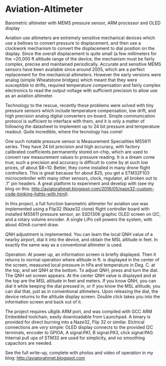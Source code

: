 # Aviation-Altimeter
Barometric altimeter with MEMS pressure sensor, ARM processor and OLED display

Aviation use altimeters are extremely sensitive mechanical devices which use a bellows to convert pressure to displacement, and then use a clockwork mechanism to convert the displacement to dial position on the display. Since the overall displacement is quite small (a few millimeters for the ~20,000 ft altitude range of the device, the mechanism must be fairly complex, precise and maintained periodically. Accurate and sensitive MEMS sensors have been available since around 2005, which are a perfect replacement for the mechanical altimeters. However the early versions were analog (simple Wheatstone bridges) which meant that they were susceptible to drifts, required temperature compensation and fairly complex electronics to read the output voltage with sufficient precision to allow use as an aviation altimeter.

Technology to the rescue, recently these problems were solved with tiny pressure sensors which include temperature compensation, low drift, and high precision analog digital converters on-board.  Simple communication protocol is sufficient to interface with them, and it is only a matter of following the datasheet to implement up to 24 bit pressure and temperature readout. Quite incredible, where the tecnology has come!

One such notable pressure sensor is Measurement Specialities MS5611 series. They have 24 bit precision and high accuracy, with factory calibrated coefficients permanently stored on-chip, which are used to convert raw measurement values to pressure reading. It is a dream come true; such a precision and accuracy is difficult to come by at such low prices, of about $8~10. Better, they come installed in many drone flight controllers. This is great because for about $25, you get a STM32F103 microcontroller with many other sensors, clock, regulator, all broken out to .1" pin headers. A great platform to experiment and develop with (see my blog on this: http://aviatorahmet.blogspot.com/2016/05/naze32-custom-code-binking-lights-with.html).

In this project, a full function barometric altimeter for aviation use was implemented using a Flip32 (Naze32 clone) flight controller board with installed MS5611 pressure sensor, an SSD1306 graphic OLED screen on I2C, and a rotary volume encoder. A single LiPo cell powers the system, with about 40mA current draw.

QNH adjustment is implemented.  You can learn the local QNH value of a nearby airport, dial it into the device, and obtain the MSL altitude in feet. In exactly the same way as a conventional altimeter is used.

Operation: At power up, an information screen is briefly displayed. Then it returns to normal operation where altitude in ft. is displayed in the center of the screen, measured local pressure in hPa and temperature in Deg. C. at the top, and set QNH at the bottom. To adjust QNH, press and turn the dial. The QNH set screen appears. At the center QNH value is displayed and at the top are the MSL altitude in feet and meters. If you know QNH, you can dial it while keeping the dial pressed in, or if you know the MSL altitude, you can dial that, just as in conventional altimeters. Upon releasing the dial, the device returns to the altitude display screen. Double click takes you into the information screen and back out of it.

The project requires u8glib ARM port, and was compiled with GCC ARM Embedded toolchain, easily downloadable from Launchpad. A binary is provided for direct burning into a Naze32, Flip 32 or similar. Elctrical connections are *very* simple: OLED display connects to the provided I2C terminals, encoder to GPIOA, A signal:PA1, B signal:PA3, click signal:PA0. Internal pull ups of STM32 are used for simplicity, and no smoothing capacitors are needed.

See the full write-up, complete with photos and video of operation in my blog: http://aviatorahmet.blogspot.com

